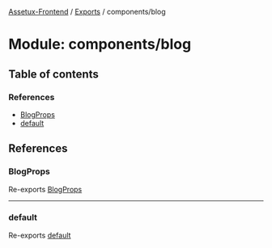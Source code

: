 [Assetux-Frontend](../README.md) / [Exports](../modules.md) / components/blog

# Module: components/blog

## Table of contents

### References

- [BlogProps](components_blog.md#blogprops)
- [default](components_blog.md#default)

## References

### BlogProps

Re-exports [BlogProps](components_blog_blog.md#blogprops)

___

### default

Re-exports [default](components_blog_blog.md#default)
